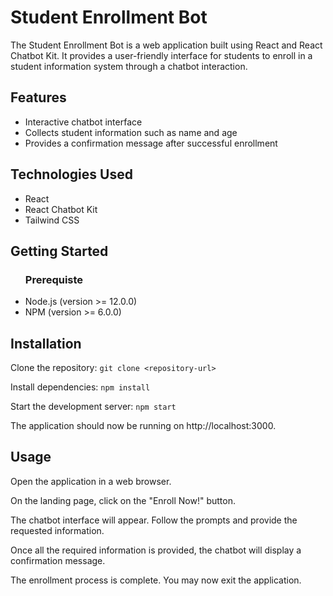 # Student Enrollment Bot
The Student Enrollment Bot is a web application built using React and React Chatbot Kit. It provides a user-friendly interface for students to enroll in a student information system through a chatbot interaction.

## Features
<ul>
  <li>Interactive chatbot interface</li>
  <li>Collects student information such as name and age</li>
  <li>Provides a confirmation message after successful enrollment</li>
</ul>

## Technologies Used
<ul>
  <li>React</li>
  <li>React Chatbot Kit</li>
  <li>Tailwind CSS</li>
</ul>

## Getting Started
<ul> 
  <h3>Prerequiste</h3>
  <li>Node.js (version >= 12.0.0)</li>
  <li>NPM (version >= 6.0.0)</li>
</ul>

## Installation
Clone the repository:
`git clone <repository-url>`

Install dependencies:
`npm install`

Start the development server:
`npm start`

The application should now be running on http://localhost:3000.

## Usage

Open the application in a web browser.

On the landing page, click on the "Enroll Now!" button.

The chatbot interface will appear. Follow the prompts and provide the requested information.

Once all the required information is provided, the chatbot will display a confirmation message.

The enrollment process is complete. You may now exit the application.
